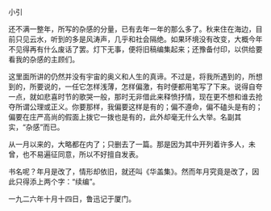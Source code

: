 小引

  

还不满一整年，所写的杂感的分量，已有去年一年的那么多了。秋来住在海边，目前只见云水，听到的多是风涛声，几乎和社会隔绝。如果环境没有改变，大概今年不见得再有什么废话了罢。灯下无事，便将旧稿编集起来；还豫备付印，以供给要看我的杂感的主顾们。

这里面所讲的仍然并没有宇宙的奥义和人生的真谛。不过是，将我所遇到的，所想到的，所要说的，一任它怎样浅薄，怎样偏激，有时便都用笔写了下来。说得自夸一点，就如悲喜时节的歌哭一般，那时无非借此来释愤抒情，现在更不想和谁去抢夺所谓公理或正义。你要那样，我偏要这样是有的；偏不遵命，偏不磕头是有的；偏要在庄严高尚的假面上拨它一拨也是有的，此外却毫无什么大举。名副其实，“杂感”而已。

从一月以来的，大略都在内了；只删去了一篇。那是因为其中开列着许多人，未曾，也不易遍征同意，所以不好擅自发表。

书名呢？年月是改了，情形却依旧，就还叫《华盖集》。然而年月究竟是改了，因此只得添上两个字：“续编”。

一九二六年十月十四日，鲁迅记于厦门。